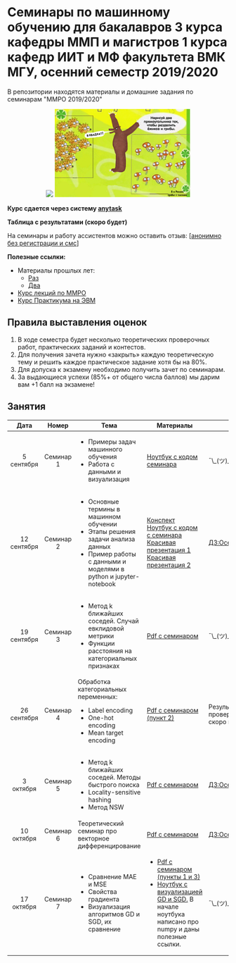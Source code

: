 # Семинары по машинному обучению для бакалавров 3 курса кафедры ММП и магистров 1 курса кафедр ИИТ и МФ факультета ВМК МГУ, осенний семестр 2019/2020
В репозитории находятся материалы и домашние задания по семинарам "ММРО 2019/2020"

<p align="center">
<img src="http://funzoo.ru/uploads/posts/2009-11/1258648863_tn.jpg" height=200pt> <img src="https://github.com/mmp-mmro-team/mmp_mmro_fall_2019/blob/master/trash/kernel_trick.jpg" height=200pt>
</p>

**Курс сдается через систему [anytask](https://anytask.org/course/534)**

**Таблица с результатами (скоро будет)**

На семинары и работу ассистентов можно оставить отзыв: [[анонимно без регистрации и смс](https://docs.google.com/forms/d/e/1FAIpQLSf_wnrm52RfnHkqZPbsWOpjzd9Uelwq5Jk0elZYGH2p-vQyaw/viewform)]

**Полезные ссылки:**

* Материалы прошлых лет:
  - [Раз](https://github.com/esokolov/ml-course-msu)
  - [Два](https://github.com/esokolov/ml-course-hse)
* [Курс лекций по ММРО](http://www.machinelearning.ru/wiki/index.php?title=%D0%9C%D0%B0%D1%82%D0%B5%D0%BC%D0%B0%D1%82%D0%B8%D1%87%D0%B5%D1%81%D0%BA%D0%B8%D0%B5_%D0%BC%D0%B5%D1%82%D0%BE%D0%B4%D1%8B_%D1%80%D0%B0%D1%81%D0%BF%D0%BE%D0%B7%D0%BD%D0%B0%D0%B2%D0%B0%D0%BD%D0%B8%D1%8F_%D0%BE%D0%B1%D1%80%D0%B0%D0%B7%D0%BE%D0%B2_%28%D0%BA%D1%83%D1%80%D1%81_%D0%BB%D0%B5%D0%BA%D1%86%D0%B8%D0%B9%2C_%D0%92.%D0%92.%D0%9A%D0%B8%D1%82%D0%BE%D0%B2%29)
* [Курс Практикума на ЭВМ](https://github.com/mmp-practicum-team/mmp_practicum_fall_2019)

## Правила выставления оценок

1. В ходе семестра будет несколько теоретических проверочных работ, практических заданий и контестов.
2. Для получения зачета нужно «закрыть» каждую теоретическую тему и решить каждое практическое задание хотя бы на 80%.
3. Для допуска к экзамену необходимо получить зачет по семинарам.
4. За выдающиеся успехи (85%+ от общего числа баллов) мы дарим вам +1 балл на экзамене!

## Занятия

| Дата | Номер | Тема | Материалы | ДЗ |
| :---: | :---: | --- | --- | --- |
| 5 сентября  | Семинар 1  | <ul><li>Примеры задач машинного обучения</li><li>Работа с данными и визуализация</li></ul> | [Ноутбук с кодом семинара](https://github.com/mmp-mmro-team/mmp_mmro_fall_2019/blob/master/seminars/sem-2-sklearn-linreg/sem-2-sklearn-linreg.ipynb) | ¯\\\_(ツ)\_/¯ |
| 12 сентября | Семинар 2  | <ul><li>Основные термины в машинном обучении</li><li>Этапы решения задачи анализа данных</li><li>Пример работы с данными и моделями в python и jupyter-notebook</li></ul> | [Конспект](https://github.com/esokolov/ml-course-hse/blob/master/2019-fall/lecture-notes/lecture01-intro.pdf)<br> [Ноутбук с кодом с семинара](https://github.com/mmp-mmro-team/mmp_mmro_fall_2019/blob/master/seminars/sem-2-sklearn-linreg/sem-2-sklearn-linreg.ipynb) <br> [Красивая презентация 1](https://github.com/esokolov/ml-minor-hse/blob/master/lectures-2019/lecture01-intro.pdf) <br> [Красивая презентация 2](https://github.com/esokolov/ml-minor-hse/blob/master/lectures-2019/lecture02-intro.pdf) | [ДЗ:Осень.Прак1](https://github.com/mmp-mmro-team/mmp_mmro_fall_2019/blob/master/homework-practice/hw-practice-1.ipynb) |
| 19 сентября | Семинар 3  | <ul><li>Метод k ближайших соседей. Случай евклидовой метрики</li><li>Функции расстояния на категориальных признаках</li></ul> | [Pdf с семинаром](https://github.com/mmp-mmro-team/mmp_mmro_fall_2019/blob/master/lecture-notes/Sem03_knn.pdf)| ¯\\\_(ツ)\_/¯ |
| 26 сентября   | Семинар 4  | Обработка категориальных переменных:<ul><li>Label encoding</li><li>One-hot encoding</li><li>Mean target encoding</li></ul> | [Pdf с семинаром (пункт 2)](https://github.com/mmp-mmro-team/mmp_mmro_fall_2019/blob/master/lecture-notes/Sem04_categorical_features.pdf) | Результаты проверочной скоро появятся
| 3 октября   | Семинар 5  | <ul><li>Метод k ближайших соседей. Методы быстрого поиска </li><li>Locality-sensitive hashing</li><li>Метод NSW</li></ul> | [Pdf с семинаром](https://github.com/mmp-mmro-team/mmp_mmro_fall_2019/blob/master/lecture-notes/Sem05_knn.pdf)| [ДЗ:Осень.Прак2](https://github.com/mmp-mmro-team/mmp_mmro_fall_2019/blob/master/homework-practice/hw-practice-2.ipynb) |
| 10 октября   | Семинар 6  | Теоретический семинар про векторное дифференцирование | [Pdf с семинаром](https://github.com/mmp-mmro-team/mmp_mmro_fall_2019/blob/master/lecture-notes/Sem06_matrix_differentiation.pdf)| [ДЗ:Осень.Теория1](homework-theory/hw-theory-1.pdf) |
| 17 октября   | Семинар 7  | <ul><li>Сравнение MAE и MSE</li><li>Свойства градиента</li><li>Визуализация алгоритмов GD и SGD, их сравнение</li></ul> | <ul><li>[Pdf с семинаром (пункты 1 и 3)](https://github.com/mmp-mmro-team/mmp_mmro_fall_2019/blob/master/lecture-notes/Sem07_MAE_MSE_and_gradient.pdf)</li><li>[Ноутбук с визуализацией GD и SGD.](https://github.com/mmp-mmro-team/mmp_mmro_fall_2019/blob/master/seminars/sem-7-gradient-descent/sem-7-gradient-descent.ipynb) В начале ноутбука написано про numpy и даны полезные ссылки.</li></ul>| ¯\\\_(ツ)\_/¯ |
